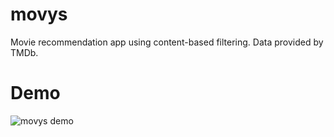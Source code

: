 # movys

Movie recommendation app using content-based filtering. Data provided by TMDb.


# Demo
![movys demo](demo/movys-demo.gif)

